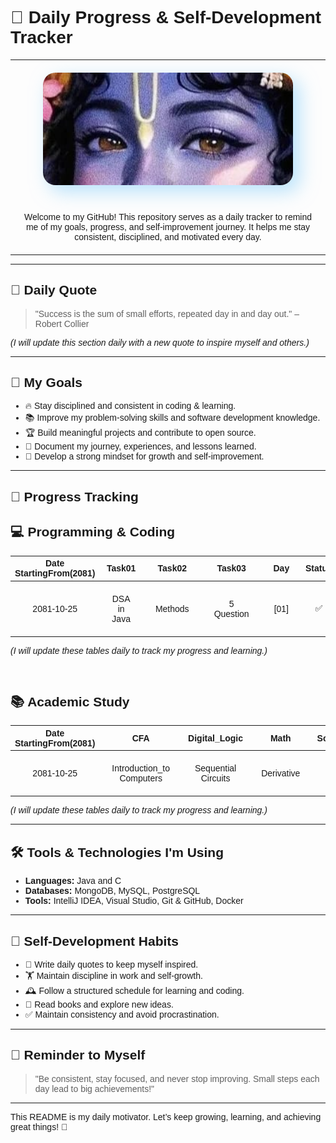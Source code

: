 # 📌 Daily Progress & Self-Development Tracker

<style>
  @import url('https://fonts.googleapis.com/css2?family=Poppins:wght@300;400;600&display=swap');

  body {
    font-family: 'Poppins', sans-serif;
  }
  
  table {
    margin: auto; /* Centering table */
  }

  td {
    text-align: center;
    padding: 20px;
  }

  img {
    width: 400px;
    border-radius: 20px; /* Rounded corners */
    box-shadow: 10px 10px 30px rgba(135, 206, 250, 0.6); /* Sky blue shadow */
  }
</style>

<table>
  <tr>
    <td>
      <img src="./krishna.jpg" alt="My Image" />
    </td>
  </tr>
  <tr>
    <td>
      Welcome to my GitHub!  
      This repository serves as a daily tracker to remind me of my goals, progress, and self-improvement journey.  
      It helps me stay consistent, disciplined, and motivated every day.
    </td>
  </tr>
</table>


---



## 🚀 Daily Quote

> "Success is the sum of small efforts, repeated day in and day out." – Robert Collier

*(I will update this section daily with a new quote to inspire myself and others.)*

---

## 🎯 My Goals

- 🔥 Stay disciplined and consistent in coding & learning.
- 📚 Improve my problem-solving skills and software development knowledge.
- 🏆 Build meaningful projects and contribute to open source.
- 📝 Document my journey, experiences, and lessons learned.
- 💪 Develop a strong mindset for growth and self-improvement.

---
## 📅 Progress Tracking

## 💻 Programming & Coding

| Date <br/>StartingFrom(2081) | Task01                             | Task02      | Task03     | Day  | Status |
|------------------------------|------------------------------------|-------------|------------|------|--------|
| 2081-10-25                   | DSA in Java                        | Methods     | 5 Question | [01] | ✅      |


*(I will update these tables daily to track my progress and learning.)*


<br>


## 📚 Academic Study

| Date StartingFrom(2081) | CFA                       | Digital_Logic                        | Math       | Sociology | English       | Day  | Status |
|-------------------------|---------------------------|--------------------------------------|------------|-----------|---------------|------|--------|
| 2081-10-25              | Introduction_to Computers | Sequential Circuits                  | Derivative | Family    | VR Technology | [01] | ✅      |




*(I will update these tables daily to track my progress and learning.)*

---

## 🛠️ Tools & Technologies I'm Using

- **Languages:** Java and C
- **Databases:** MongoDB, MySQL, PostgreSQL
- **Tools:** IntelliJ IDEA, Visual Studio, Git & GitHub, Docker

---

## 📖 Self-Development Habits

- 📌 Write daily quotes to keep myself inspired.
- 🏋️ Maintain discipline in work and self-growth.
- 🕰️ Follow a structured schedule for learning and coding.
- 📑 Read books and explore new ideas.
- ✅ Maintain consistency and avoid procrastination.

---

## 📌 Reminder to Myself

> "Be consistent, stay focused, and never stop improving. Small steps each day lead to big achievements!"

---

This README is my daily motivator. Let’s keep growing, learning, and achieving great things! 🚀

